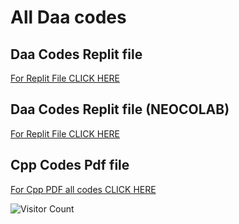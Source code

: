 # All Daa codes 

## Daa Codes Replit file

[For Replit File CLICK HERE](https://replit.com/@V-KrishnaKrishn/DAA?v=1)

## Daa Codes Replit file (NEOCOLAB)

[For Replit File CLICK HERE]()

## Cpp Codes Pdf file
[For Cpp PDF all codes CLICK HERE]()




![Visitor Count](https://profile-counter.glitch.me/{samdoro2010}/count.svg)




